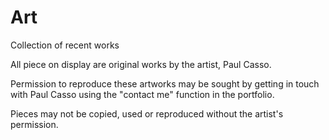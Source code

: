 # Art
Collection of recent works

All piece on display are original works by the artist, Paul Casso.

Permission to reproduce these artworks may be sought by getting in touch with Paul Casso using the "contact me" function in the portfolio.

Pieces may not be copied, used or reproduced without the artist's permission.
